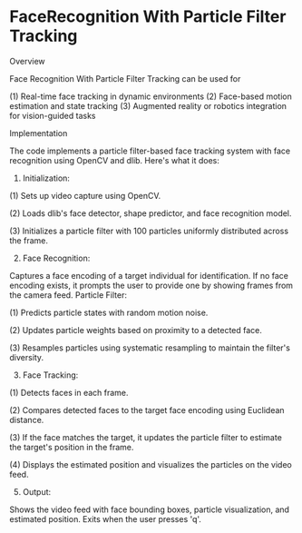 # FaceRecognition With Particle Filter Tracking

Overview

Face Recognition With Particle Filter Tracking can be used for

(1) Real-time face tracking in dynamic environments
(2) Face-based motion estimation and state tracking
(3) Augmented reality or robotics integration for vision-guided tasks

Implementation

The code implements a particle filter-based face tracking system with face recognition using OpenCV and dlib. Here's what it does:

1. Initialization:

(1) Sets up video capture using OpenCV.

(2) Loads dlib's face detector, shape predictor, and face recognition model.

(3) Initializes a particle filter with 100 particles uniformly distributed across the frame.

2. Face Recognition:

Captures a face encoding of a target individual for identification. If no face encoding exists, it prompts the user to provide one by showing frames from the camera feed.
Particle Filter:

(1) Predicts particle states with random motion noise.

(2) Updates particle weights based on proximity to a detected face.

(3) Resamples particles using systematic resampling to maintain the filter's diversity.

3. Face Tracking:

(1) Detects faces in each frame.

(2) Compares detected faces to the target face encoding using Euclidean distance.

(3) If the face matches the target, it updates the particle filter to estimate the target's position in the frame.

(4) Displays the estimated position and visualizes the particles on the video feed.

5. Output:

Shows the video feed with face bounding boxes, particle visualization, and estimated position.
Exits when the user presses 'q'.
